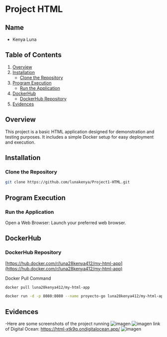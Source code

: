 # Project HTML

## Name

- Kenya Luna

## Table of Contents

1. [Overview](#overview)
2. [Installation](#installation)
   - [Clone the Repository](#clone-the-repository)
3. [Program Execution](#program-execution)
   - [Run the Application](#run-the-application)
4. [DockerHub](#dockerhub)
   - [DockerHub Repository](#dockerhub-repository)
5. [Evidences](#evidences)

## Overview
This project is a basic HTML application designed for demonstration and testing purposes. It includes a simple Docker setup for easy deployment and execution.

## Installation
### Clone the Repository

```sh
git clone https://github.com/lunakenya/Project1-HTML.git
```

## Program Execution
### Run the Application

Open a Web Browser: Launch your preferred web browser.


## DockerHub
### DockerHub Repository

[https://hub.docker.com/r/luna28kenya412/my-html-app](https://hub.docker.com/r/luna28kenya412/my-html-app)

Docker Pull Command
```sh
docker pull luna28kenya412/my-html-app
```
```sh
docker run -d -p 8080:8080 --name proyecto-go luna28kenya412/my-html-app
```

## Evidences
-Here are some screenshots of the project running
![imagen](https://github.com/user-attachments/assets/234a589b-5983-495c-a612-310bffcf7b95)
![imagen](https://github.com/user-attachments/assets/2d9c43a1-5fe2-4562-a7ad-83100020d040)
link of Digital Ocean: 
https://html-xtk9q.ondigitalocean.app/
![imagen](https://github.com/user-attachments/assets/d726d221-ac42-46ee-bfb3-a4a670f0665b)



